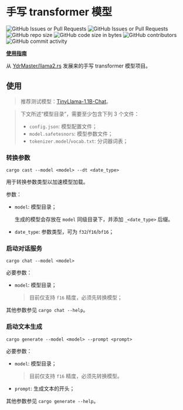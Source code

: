 ﻿# 手写 transformer 模型

![GitHub Issues or Pull Requests](https://img.shields.io/github/issues/InfiniTensor/transformer-rs)
![GitHub Issues or Pull Requests](https://img.shields.io/github/issues-pr/InfiniTensor/transformer-rs)
![GitHub repo size](https://img.shields.io/github/repo-size/InfiniTensor/transformer-rs)
![GitHub code size in bytes](https://img.shields.io/github/languages/code-size/InfiniTensor/transformer-rs)
![GitHub contributors](https://img.shields.io/github/contributors/InfiniTensor/transformer-rs)
![GitHub commit activity](https://img.shields.io/github/commit-activity/m/InfiniTensor/transformer-rs)

[**使用指南**](/docs/user-guide/doc.md)

从 [YdrMaster/llama2.rs](https://github.com/YdrMaster/llama2.rs) 发展来的手写 transformer 模型项目。

## 使用

> 推荐测试模型：[TinyLlama-1.1B-Chat](https://huggingface.co/TinyLlama/TinyLlama-1.1B-Chat-v1.0)。

> 下文所述“模型目录”，需要至少包含下列 3 个文件：
>
> - `config.json`: 模型配置文件；
> - `model.safetesnors`: 模型参数文件；
> - `tokenizer.model`/`vocab.txt`: 分词器词表；

### 转换参数

```plaintext
cargo cast --model <model> --dt <date_type>
```

用于转换参数类型以加速模型加载。

参数：

- `model`: 模型目录；

  生成的模型会存放在 `model` 同级目录下，并添加 `_<date_type>` 后缀。

- `date_type`: 参数类型，可为 `f32`/`f16`/`bf16`；

### 启动对话服务

```plaintext
cargo chat --model <model>
```

必要参数：

- `model`: 模型目录；

  > 目前仅支持 `f16` 精度，必须先转换模型；

其他参数参见 `cargo chat --help`。

### 启动文本生成

```plaintext
cargo generate --model <model> --prompt <prompt>
```

必要参数：

- `model`: 模型目录；

  > 目前仅支持 `f16` 精度，必须先转换模型。

- `prompt`: 生成文本的开头；

其他参数参见 `cargo generate --help`。
